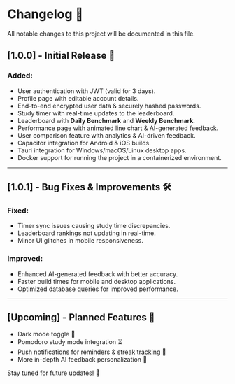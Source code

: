 # Changelog 📜

All notable changes to this project will be documented in this file.

## [1.0.0] - Initial Release 🚀
### Added:
- User authentication with JWT (valid for 3 days).
- Profile page with editable account details.
- End-to-end encrypted user data & securely hashed passwords.
- Study timer with real-time updates to the leaderboard.
- Leaderboard with **Daily Benchmark** and **Weekly Benchmark**.
- Performance page with animated line chart & AI-generated feedback.
- User comparison feature with analytics & AI-driven feedback.
- Capacitor integration for Android & iOS builds.
- Tauri integration for Windows/macOS/Linux desktop apps.
- Docker support for running the project in a containerized environment.

---

## [1.0.1] - Bug Fixes & Improvements 🛠️
### Fixed:
- Timer sync issues causing study time discrepancies.
- Leaderboard rankings not updating in real-time.
- Minor UI glitches in mobile responsiveness.

### Improved:
- Enhanced AI-generated feedback with better accuracy.
- Faster build times for mobile and desktop applications.
- Optimized database queries for improved performance.

---

## [Upcoming] - Planned Features 🔮
- Dark mode toggle 🌙
- Pomodoro study mode integration ⏳
- Push notifications for reminders & streak tracking 🔔
- More in-depth AI feedback personalization 🤖

Stay tuned for future updates! 🚀

